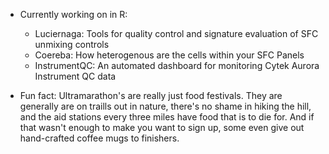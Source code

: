 - Currently working on in R:
  - Luciernaga: Tools for quality control and signature evaluation of SFC unmixing controls
  - Coereba: How heterogenous are the cells within your SFC Panels
  - InstrumentQC: An automated dashboard for monitoring Cytek Aurora Instrument QC data

- Fun fact: Ultramarathon's are really just food festivals. They are generally are on traills out in nature, there's no shame in hiking the hill, and the aid stations every three miles have food that is to die for. And if that wasn't enough to make you want to sign up, some even give out hand-crafted coffee mugs to finishers.
